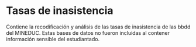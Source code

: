 # Tasas de inasistencia
Contiene la recodificación y análisis de las tasas de inasistencia de las bbdd del MINEDUC.
Estas bases de datos no fueron incluidas al contener información sensible del estudiantado.
